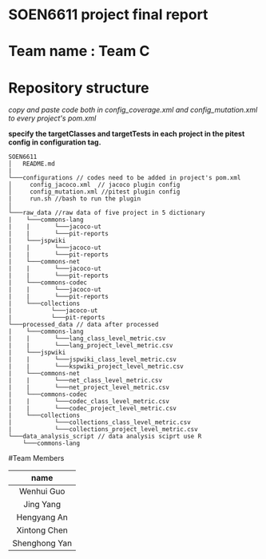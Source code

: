 # SOEN6611 project final report
# Team name : Team C


# Repository structure
*copy and paste code both in config_coverage.xml and config_mutation.xml to every project's pom.xml*

**specify the targetClasses and targetTests in each project in the pitest config in configuration tag.**

```
SOEN6611
│   README.md  
|
└───configurations // codes need to be added in project's pom.xml
│     config_jacoco.xml  // jacoco plugin config
│     config_mutation.xml //pitest plugin config
|     run.sh //bash to run the plugin  
│   
└───raw_data //raw data of five project in 5 dictionary
|    └───commons-lang
|    |       └───jacoco-ut
|    |       └───pit-reports
|    └───jspwiki
|    |       └───jacoco-ut
|    |       └───pit-reports
|    └───commons-net
|    |       └───jacoco-ut
|    |       └───pit-reports
|    └───commons-codec
|    |       └───jacoco-ut
|    |       └───pit-reports
|    └───collections  
|           └───jacoco-ut
|           └───pit-reports   
└───processed_data // data after processed
|    └───commons-lang
|    |       └───lang_class_level_metric.csv
|    |       └───lang_project_level_metric.csv
|    └───jspwiki
|    |       └───jspwiki_class_level_metric.csv
|    |       └───kspwiki_project_level_metric.csv
|    └───commons-net
|    |       └───net_class_level_metric.csv
|    |       └───net_project_level_metric.csv
|    └───commons-codec
|    |       └───codec_class_level_metric.csv
|    |       └───codec_project_level_metric.csv
|    └───collections  
|            └───collections_class_level_metric.csv
|            └───collections_project_level_metric.csv  
└───data_analysis_script // data analysis sciprt use R
    └───commons-lang              
```

#Team Members

| name |
| :------: |
| Wenhui Guo |
| Jing Yang |
| Hengyang An |
| Xintong Chen |
| Shenghong Yan |